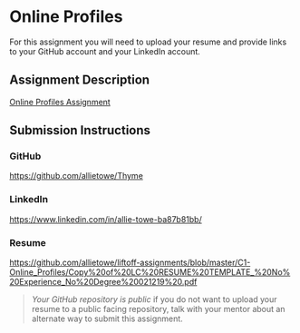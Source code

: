# Online Profiles
For this assignment you will need to upload your resume and provide links to your GitHub account and your LinkedIn account.

## Assignment Description
[Online Profiles Assignment](https://education.launchcode.org/liftoff/modules/assignments/online-profiles)

## Submission Instructions
 
### GitHub
https://github.com/allietowe/Thyme
 
### LinkedIn
https://www.linkedin.com/in/allie-towe-ba87b81bb/

### Resume
https://github.com/allietowe/liftoff-assignments/blob/master/C1-Online_Profiles/Copy%20of%20LC%20RESUME%20TEMPLATE_%20No%20Experience_No%20Degree%20021219%20.pdf

> *Your GitHub repository is public* if you do not want to upload your resume to a public facing repository, talk with your mentor about an alternate way to submit this assignment.
